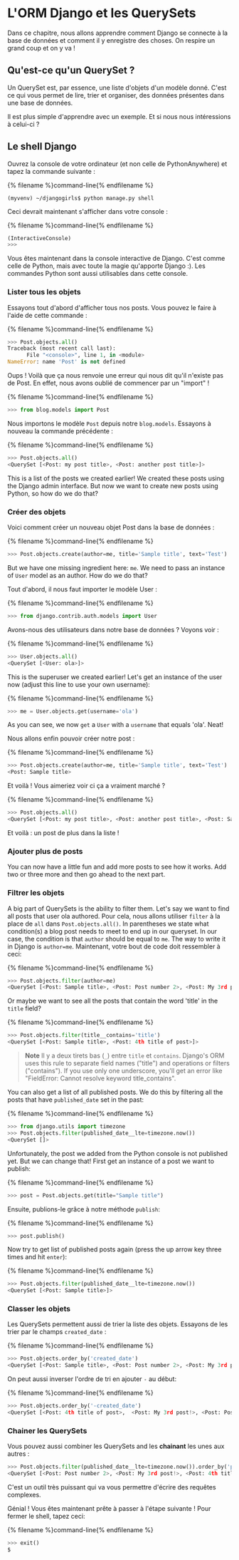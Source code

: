 # L'ORM Django et les QuerySets

Dans ce chapitre, nous allons apprendre comment Django se connecte à la base de données et comment il y enregistre des choses. On respire un grand coup et on y va !

## Qu'est-ce qu'un QuerySet ?

Un QuerySet est, par essence, une liste d'objets d'un modèle donné. C'est ce qui vous permet de lire, trier et organiser, des données présentes dans une base de données.

Il est plus simple d'apprendre avec un exemple. Et si nous nous intéressions à celui-ci ?

## Le shell Django

Ouvrez la console de votre ordinateur (et non celle de PythonAnywhere) et tapez la commande suivante :

{% filename %}command-line{% endfilename %}

    (myvenv) ~/djangogirls$ python manage.py shell
    

Ceci devrait maintenant s'afficher dans votre console :

{% filename %}command-line{% endfilename %}

```python
(InteractiveConsole)
>>>
```

Vous êtes maintenant dans la console interactive de Django. C'est comme celle de Python, mais avec toute la magie qu'apporte Django :). Les commandes Python sont aussi utilisables dans cette console.

### Lister tous les objets

Essayons tout d'abord d'afficher tous nos posts. Vous pouvez le faire à l'aide de cette commande :

{% filename %}command-line{% endfilename %}

```python
>>> Post.objects.all()
Traceback (most recent call last):
      File "<console>", line 1, in <module>
NameError: name 'Post' is not defined
```

Oups ! Voilà que ça nous renvoie une erreur qui nous dit qu'il n'existe pas de Post. En effet, nous avons oublié de commencer par un "import" !

{% filename %}command-line{% endfilename %}

```python
>>> from blog.models import Post
```

Nous importons le modèle `Post` depuis notre `blog.models`. Essayons à nouveau la commande précédente :

{% filename %}command-line{% endfilename %}

```python
>>> Post.objects.all()
<QuerySet [<Post: my post title>, <Post: another post title>]>
```

This is a list of the posts we created earlier! We created these posts using the Django admin interface. But now we want to create new posts using Python, so how do we do that?

### Créer des objets

Voici comment créer un nouveau objet Post dans la base de données :

{% filename %}command-line{% endfilename %}

```python
>>> Post.objects.create(author=me, title='Sample title', text='Test')
```

But we have one missing ingredient here: `me`. We need to pass an instance of `User` model as an author. How do we do that?

Tout d'abord, il nous faut importer le modèle User :

{% filename %}command-line{% endfilename %}

```python
>>> from django.contrib.auth.models import User
```

Avons-nous des utilisateurs dans notre base de données ? Voyons voir :

{% filename %}command-line{% endfilename %}

```python
>>> User.objects.all()
<QuerySet [<User: ola>]>
```

This is the superuser we created earlier! Let's get an instance of the user now (adjust this line to use your own username):

{% filename %}command-line{% endfilename %}

```python
>>> me = User.objects.get(username='ola')
```

As you can see, we now `get` a `User` with a `username` that equals 'ola'. Neat!

Nous allons enfin pouvoir créer notre post :

{% filename %}command-line{% endfilename %}

```python
>>> Post.objects.create(author=me, title='Sample title', text='Test')
<Post: Sample title>
```

Et voilà ! Vous aimeriez voir ci ça a vraiment marché ?

{% filename %}command-line{% endfilename %}

```python
>>> Post.objects.all()
<QuerySet [<Post: my post title>, <Post: another post title>, <Post: Sample title>]>
```

Et voilà : un post de plus dans la liste !

### Ajouter plus de posts

You can now have a little fun and add more posts to see how it works. Add two or three more and then go ahead to the next part.

### Filtrer les objets

A big part of QuerySets is the ability to filter them. Let's say we want to find all posts that user ola authored. Pour cela, nous allons utiliser `filter` à la place de `all` dans `Post.objects.all()`. In parentheses we state what condition(s) a blog post needs to meet to end up in our queryset. In our case, the condition is that `author` should be equal to `me`. The way to write it in Django is `author=me`. Maintenant, votre bout de code doit ressembler à ceci:

{% filename %}command-line{% endfilename %}

```python
>>> Post.objects.filter(author=me)
<QuerySet [<Post: Sample title>, <Post: Post number 2>, <Post: My 3rd post!>, <Post: 4th title of post>]>
```

Or maybe we want to see all the posts that contain the word 'title' in the `title` field?

{% filename %}command-line{% endfilename %}

```python
>>> Post.objects.filter(title__contains='title')
<QuerySet [<Post: Sample title>, <Post: 4th title of post>]>
```

> **Note** Il y a deux tirets bas (`_`) entre `title` et `contains`. Django's ORM uses this rule to separate field names ("title") and operations or filters ("contains"). If you use only one underscore, you'll get an error like "FieldError: Cannot resolve keyword title_contains".

You can also get a list of all published posts. We do this by filtering all the posts that have `published_date` set in the past:

{% filename %}command-line{% endfilename %}

```python
>>> from django.utils import timezone
>>> Post.objects.filter(published_date__lte=timezone.now())
<QuerySet []>
```

Unfortunately, the post we added from the Python console is not published yet. But we can change that! First get an instance of a post we want to publish:

{% filename %}command-line{% endfilename %}

```python
>>> post = Post.objects.get(title="Sample title")
```

Ensuite, publions-le grâce à notre méthode `publish`:

{% filename %}command-line{% endfilename %}

```python
>>> post.publish()
```

Now try to get list of published posts again (press the up arrow key three times and hit `enter`):

{% filename %}command-line{% endfilename %}

```python
>>> Post.objects.filter(published_date__lte=timezone.now())
<QuerySet [<Post: Sample title>]>
```

### Classer les objets

Les QuerySets permettent aussi de trier la liste des objets. Essayons de les trier par le champs `created_date` :

{% filename %}command-line{% endfilename %}

```python
>>> Post.objects.order_by('created_date')
<QuerySet [<Post: Sample title>, <Post: Post number 2>, <Post: My 3rd post!>, <Post: 4th title of post>]>
```

On peut aussi inverser l'ordre de tri en ajouter `-` au début:

{% filename %}command-line{% endfilename %}

```python
>>> Post.objects.order_by('-created_date')
<QuerySet [<Post: 4th title of post>,  <Post: My 3rd post!>, <Post: Post number 2>, <Post: Sample title>]>
```

### Chainer les QuerySets

Vous pouvez aussi combiner les QuerySets and les **chainant** les unes aux autres :

```python
>>> Post.objects.filter(published_date__lte=timezone.now()).order_by('published_date')
<QuerySet [<Post: Post number 2>, <Post: My 3rd post!>, <Post: 4th title of post>, <Post: Sample title>]>
```

C'est un outil très puissant qui va vous permettre d'écrire des requêtes complexes.

Génial ! Vous êtes maintenant prête à passer à l'étape suivante ! Pour fermer le shell, tapez ceci:

{% filename %}command-line{% endfilename %}

```python
>>> exit()
$
```